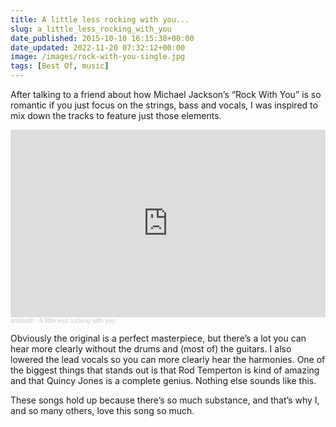 ```yaml
---
title: A little less rocking with you...
slug: a_little_less_rocking_with_you
date_published: 2015-10-10 16:15:38+00:00
date_updated: 2022-11-20 07:32:12+00:00
image: /images/rock-with-you-single.jpg
tags: [Best Of, music]
---
```

After talking to a friend about how Michael Jackson’s “Rock With You” is so romantic if you just focus on the strings, bass and vocals, I was inspired to mix down the tracks to feature just those elements.

<iframe width="100%" height="300" scrolling="no" frameborder="no" allow="autoplay" src="https://w.soundcloud.com/player/?url=https%3A//api.soundcloud.com/tracks/227838425&color=%23800080&auto_play=false&hide_related=false&show_comments=true&show_user=true&show_reposts=false&show_teaser=true&visual=true"></iframe><div style="font-size: 10px; color: #cccccc;line-break: anywhere;word-break: normal;overflow: hidden;white-space: nowrap;text-overflow: ellipsis; font-family: Interstate,Lucida Grande,Lucida Sans Unicode,Lucida Sans,Garuda,Verdana,Tahoma,sans-serif;font-weight: 100;"><a href="https://soundcloud.com/anildash" title="anildash" target="_blank" style="color: #cccccc; text-decoration: none;">anildash</a> · <a href="https://soundcloud.com/anildash/a-little-less-rocking-with-you" title="A little less rocking with you" target="_blank" style="color: #cccccc; text-decoration: none;">A little less rocking with you</a></div>
  
Obviously the original is a perfect masterpiece, but there’s a lot you can hear more clearly without the drums and (most of) the guitars. I also lowered the lead vocals so you can more clearly hear the harmonies. One of the biggest things that stands out is that Rod Temperton is kind of amazing and that Quincy Jones is a complete genius. Nothing else sounds like this.
 
These songs hold up because there’s so much substance, and that’s why I, and so many others, love this song so much.
